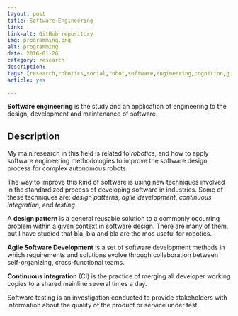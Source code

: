 ```yaml
---
layout: post
title: Software Engineering
link: 
link-alt: GitHub repository
img: programming.png
alt: programming
date: 2016-01-26
category: research
description: 
tags: [research,robotics,social,robot,software,engineering,cognition,github]
article: yes

---
```


**Software engineering** is the study and an application of engineering to the design, development and maintenance of software.

## Description

My main research in this field is related to _robotics_, and how to apply software engineering methodologies to improve the software design process for complex autonomous robots.

The way to improve this kind of software is using new techniques involved in the standardized process of developing software in industries. Some of these techniques are: _design patterns_, _agile development_, _continuous integration_, and _testing_.

A **design pattern** is a general reusable solution to a commonly occurring problem within a given context in software design. There are many of them, but I have studied that bla, bla and bla are the mos useful for robotics.

**Agile Software Development** is a set of software development methods in which requirements and solutions evolve through collaboration between self-organizing, cross-functional teams.

**Continuous integration** (CI) is the practice of merging all developer working copies to a shared mainline several times a day.

Software testing is an investigation conducted to provide stakeholders with information about the quality of the product or service under test.
